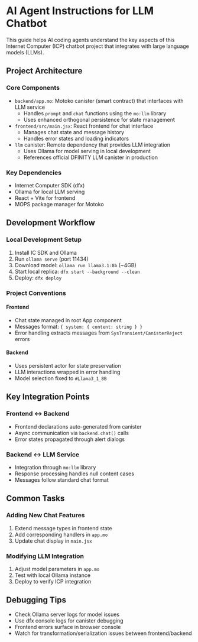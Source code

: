 # AI Agent Instructions for LLM Chatbot

This guide helps AI coding agents understand the key aspects of this Internet Computer (ICP) chatbot project that integrates with large language models (LLMs).

## Project Architecture

### Core Components
- `backend/app.mo`: Motoko canister (smart contract) that interfaces with LLM service
  - Handles `prompt` and `chat` functions using the `mo:llm` library
  - Uses enhanced orthogonal persistence for state management
- `frontend/src/main.jsx`: React frontend for chat interface
  - Manages chat state and message history
  - Handles error states and loading indicators
- `llm` canister: Remote dependency that provides LLM integration
  - Uses Ollama for model serving in local development
  - References official DFINITY LLM canister in production

### Key Dependencies
- Internet Computer SDK (dfx)
- Ollama for local LLM serving
- React + Vite for frontend
- MOPS package manager for Motoko

## Development Workflow

### Local Development Setup
1. Install IC SDK and Ollama
2. Run `ollama serve` (port 11434)
3. Download model: `ollama run llama3.1:8b` (~4GB)
4. Start local replica: `dfx start --background --clean`
5. Deploy: `dfx deploy`

### Project Conventions

#### Frontend 
- Chat state managed in root App component
- Messages format: `{ system: { content: string } }`
- Error handling extracts messages from `SysTransient/CanisterReject` errors

#### Backend
- Uses persistent actor for state preservation
- LLM interactions wrapped in error handling
- Model selection fixed to `#Llama3_1_8B`

## Key Integration Points

### Frontend ↔ Backend
- Frontend declarations auto-generated from canister
- Async communication via `backend.chat()` calls
- Error states propagated through alert dialogs

### Backend ↔ LLM Service
- Integration through `mo:llm` library
- Response processing handles null content cases
- Messages follow standard chat format

## Common Tasks

### Adding New Chat Features
1. Extend message types in frontend state
2. Add corresponding handlers in `app.mo`
3. Update chat display in `main.jsx`

### Modifying LLM Integration
1. Adjust model parameters in `app.mo`
2. Test with local Ollama instance
3. Deploy to verify ICP integration

## Debugging Tips
- Check Ollama server logs for model issues
- Use dfx console logs for canister debugging
- Frontend errors surface in browser console
- Watch for transformation/serialization issues between frontend/backend